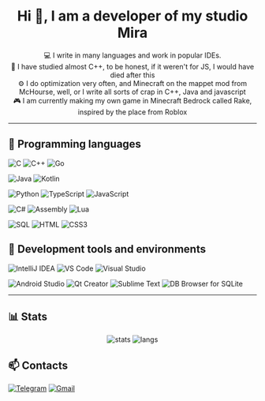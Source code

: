 <h1 align="center">Hi 👋, I am a developer of my studio Mira</h1>

<p align="center">
💻 I write in many languages ​​and work in popular IDEs.<br>
🧠 I have studied almost C++, to be honest, if it weren't for JS, I would have died after this<br>
⚙️ I do optimization very often, and Minecraft on the mappet mod from McHourse, well, or I write all sorts of crap in C++, Java and javascript<br>
🎮 I am currently making my own game in Minecraft Bedrock called Rake, inspired by the place 
from Roblox
</p>

---

## 🧠 Programming languages

![C](https://img.shields.io/badge/C-%2300599C.svg?style=for-the-badge&logo=c&logoColor=white)
![C++](https://img.shields.io/badge/C++-%2300599C.svg?style=for-the-badge&logo=c%2B%2B&logoColor=white)
![Go](https://img.shields.io/badge/Go-%2300ADD8.svg?style=for-the-badge&logo=go&logoColor=white)

![Java](https://img.shields.io/badge/Java-%23ED8B00.svg?style=for-the-badge&logo=openjdk&logoColor=white)
![Kotlin](https://img.shields.io/badge/Kotlin-%237F52FF.svg?style=for-the-badge&logo=kotlin&logoColor=white)

![Python](https://img.shields.io/badge/Python-%233776AB.svg?style=for-the-badge&logo=python&logoColor=white)
![TypeScript](https://img.shields.io/badge/TypeScript-%23007ACC.svg?style=for-the-badge&logo=typescript&logoColor=white)
![JavaScript](https://img.shields.io/badge/JavaScript-%23F7DF1E.svg?style=for-the-badge&logo=javascript&logoColor=black)

![C#](https://img.shields.io/badge/C%23-%23239120.svg?style=for-the-badge&logo=c-sharp&logoColor=white)
![Assembly](https://img.shields.io/badge/Assembly%20x86--64-%23CC342D.svg?style=for-the-badge&logo=linux&logoColor=white)
![Lua](https://img.shields.io/badge/Lua-%23000080.svg?style=for-the-badge&logo=lua&logoColor=white)

![SQL](https://img.shields.io/badge/SQL-%2300649C.svg?style=for-the-badge&logo=mysql&logoColor=white)
![HTML](https://img.shields.io/badge/HTML5-%23E34F26.svg?style=for-the-badge&logo=html5&logoColor=white)
![CSS3](https://img.shields.io/badge/CSS3-%231572B6.svg?style=for-the-badge&logo=css3&logoColor=white)


## 🧰 Development tools and environments

![IntelliJ IDEA](https://img.shields.io/badge/IntelliJ_IDEA-%23000000.svg?style=for-the-badge&logo=intellijidea&logoColor=white)
![VS Code](https://img.shields.io/badge/VS%20Code-%23007ACC.svg?style=for-the-badge&logo=visualstudiocode&logoColor=white)
![Visual Studio](https://img.shields.io/badge/Visual%20Studio%202022-%235C2D91.svg?style=for-the-badge&logo=visualstudio&logoColor=white)

![Android Studio](https://img.shields.io/badge/Android%20Studio-%233DDC84.svg?style=for-the-badge&logo=androidstudio&logoColor=white)
![Qt Creator](https://img.shields.io/badge/Qt%20Creator-%2300BFA5.svg?style=for-the-badge&logo=qt&logoColor=white)
![Sublime Text](https://img.shields.io/badge/Sublime%20Text-%23FF9800.svg?style=for-the-badge&logo=sublime-text&logoColor=white)
![DB Browser for SQLite](https://img.shields.io/badge/DB%20Browser-%23003B57.svg?style=for-the-badge&logo=sqlite&logoColor=white)

---

## 📊 Stats

<div align="center">
  <img src="https://github-readme-stats.vercel.app/api?username=wardenre&show_icons=true&theme=tokyonight" alt="stats" />
  <img src="https://github-readme-stats.vercel.app/api/top-langs/?username=wardenre&layout=compact&theme=tokyonight" alt="langs" />
</div>



## 📫 Contacts
[![Telegram](https://img.shields.io/badge/Telegram-26A5E4?style=for-the-badge&logo=telegram&logoColor=white)](https://t.me/wardenre)
[![Gmail](https://img.shields.io/badge/Gmail-D14836?style=for-the-badge&logo=gmail&logoColor=white)](wardendere@gmail.com)
